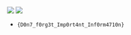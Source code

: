 ![](https://i.imgur.com/LCYsFj3.png)
![](https://i.imgur.com/jDJMYJn.png)
- `{D0n7_f0rg3t_Imp0rt4nt_Inf0rm4710n}`